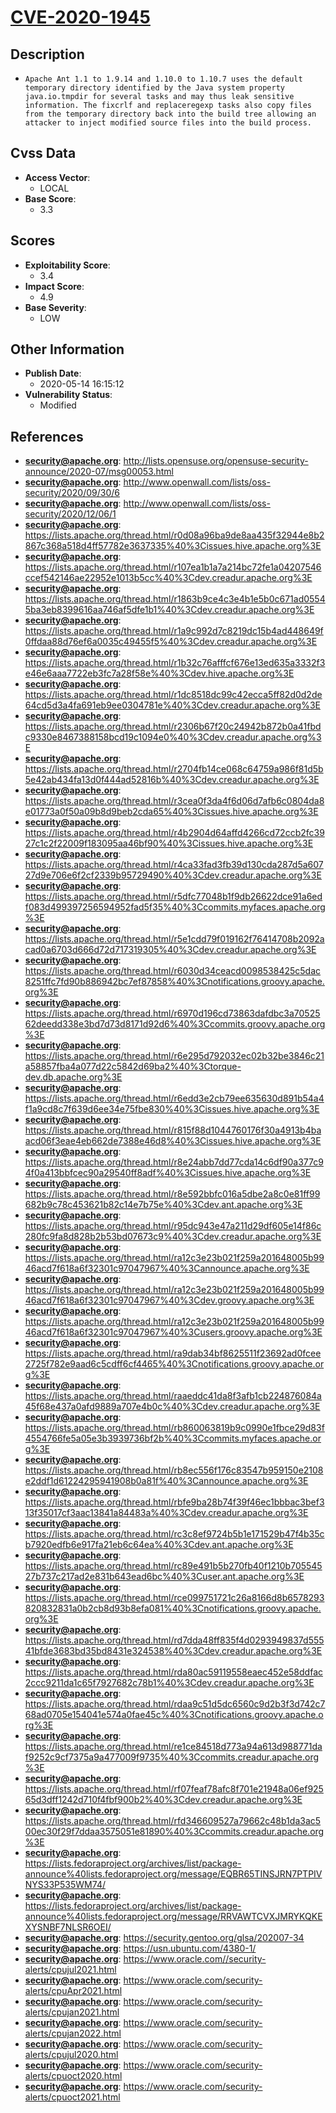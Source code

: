
# [CVE-2020-1945](https://cve.mitre.org/cgi-bin/cvename.cgi?name=CVE-2020-1945)

## Description

- `Apache Ant 1.1 to 1.9.14 and 1.10.0 to 1.10.7 uses the default temporary directory identified by the Java system property java.io.tmpdir for several tasks and may thus leak sensitive information. The fixcrlf and replaceregexp tasks also copy files from the temporary directory back into the build tree allowing an attacker to inject modified source files into the build process.`

## Cvss Data

- **Access Vector**:
  - LOCAL
- **Base Score**:
  - 3.3

## Scores

- **Exploitability Score**:
  - 3.4
- **Impact Score**:
  - 4.9
- **Base Severity**:
  - LOW

## Other Information

- **Publish Date**:
  - 2020-05-14 16:15:12
- **Vulnerability Status**:
  - Modified

## References

- **security@apache.org**: http://lists.opensuse.org/opensuse-security-announce/2020-07/msg00053.html
- **security@apache.org**: http://www.openwall.com/lists/oss-security/2020/09/30/6
- **security@apache.org**: http://www.openwall.com/lists/oss-security/2020/12/06/1
- **security@apache.org**: https://lists.apache.org/thread.html/r0d08a96ba9de8aa435f32944e8b2867c368a518d4ff57782e3637335%40%3Cissues.hive.apache.org%3E
- **security@apache.org**: https://lists.apache.org/thread.html/r107ea1b1a7a214bc72fe1a04207546ccef542146ae22952e1013b5cc%40%3Cdev.creadur.apache.org%3E
- **security@apache.org**: https://lists.apache.org/thread.html/r1863b9ce4c3e4b1e5b0c671ad05545ba3eb8399616aa746af5dfe1b1%40%3Cdev.creadur.apache.org%3E
- **security@apache.org**: https://lists.apache.org/thread.html/r1a9c992d7c8219dc15b4ad448649f0ffdaa88d76ef6a0035c49455f5%40%3Cdev.creadur.apache.org%3E
- **security@apache.org**: https://lists.apache.org/thread.html/r1b32c76afffcf676e13ed635a3332f3e46e6aaa7722eb3fc7a28f58e%40%3Cdev.hive.apache.org%3E
- **security@apache.org**: https://lists.apache.org/thread.html/r1dc8518dc99c42ecca5ff82d0d2de64cd5d3a4fa691eb9ee0304781e%40%3Cdev.creadur.apache.org%3E
- **security@apache.org**: https://lists.apache.org/thread.html/r2306b67f20c24942b872b0a41fbdc9330e8467388158bcd19c1094e0%40%3Cdev.creadur.apache.org%3E
- **security@apache.org**: https://lists.apache.org/thread.html/r2704fb14ce068c64759a986f81d5b5e42ab434fa13d0f444ad52816b%40%3Cdev.creadur.apache.org%3E
- **security@apache.org**: https://lists.apache.org/thread.html/r3cea0f3da4f6d06d7afb6c0804da8e01773a0f50a09b8d9beb2cda65%40%3Cissues.hive.apache.org%3E
- **security@apache.org**: https://lists.apache.org/thread.html/r4b2904d64affd4266cd72ccb2fc3927c1c2f22009f183095aa46bf90%40%3Cissues.hive.apache.org%3E
- **security@apache.org**: https://lists.apache.org/thread.html/r4ca33fad3fb39d130cda287d5a60727d9e706e6f2cf2339b95729490%40%3Cdev.creadur.apache.org%3E
- **security@apache.org**: https://lists.apache.org/thread.html/r5dfc77048b1f9db26622dce91a6edf083d499397256594952fad5f35%40%3Ccommits.myfaces.apache.org%3E
- **security@apache.org**: https://lists.apache.org/thread.html/r5e1cdd79f019162f76414708b2092acad0a6703d666d72d717319305%40%3Cdev.creadur.apache.org%3E
- **security@apache.org**: https://lists.apache.org/thread.html/r6030d34ceacd0098538425c5dac8251ffc7fd90b886942bc7ef87858%40%3Cnotifications.groovy.apache.org%3E
- **security@apache.org**: https://lists.apache.org/thread.html/r6970d196cd73863dafdbc3a7052562deedd338e3bd7d73d8171d92d6%40%3Ccommits.groovy.apache.org%3E
- **security@apache.org**: https://lists.apache.org/thread.html/r6e295d792032ec02b32be3846c21a58857fba4a077d22c5842d69ba2%40%3Ctorque-dev.db.apache.org%3E
- **security@apache.org**: https://lists.apache.org/thread.html/r6edd3e2cb79ee635630d891b54a4f1a9cd8c7f639d6ee34e75fbe830%40%3Cissues.hive.apache.org%3E
- **security@apache.org**: https://lists.apache.org/thread.html/r815f88d1044760176f30a4913b4baacd06f3eae4eb662de7388e46d8%40%3Cissues.hive.apache.org%3E
- **security@apache.org**: https://lists.apache.org/thread.html/r8e24abb7dd77cda14c6df90a377c94f0a413bbfcec90a29540ff8adf%40%3Cissues.hive.apache.org%3E
- **security@apache.org**: https://lists.apache.org/thread.html/r8e592bbfc016a5dbe2a8c0e81ff99682b9c78c453621b82c14e7b75e%40%3Cdev.ant.apache.org%3E
- **security@apache.org**: https://lists.apache.org/thread.html/r95dc943e47a211d29df605e14f86c280fc9fa8d828b2b53bd07673c9%40%3Cdev.creadur.apache.org%3E
- **security@apache.org**: https://lists.apache.org/thread.html/ra12c3e23b021f259a201648005b9946acd7f618a6f32301c97047967%40%3Cannounce.apache.org%3E
- **security@apache.org**: https://lists.apache.org/thread.html/ra12c3e23b021f259a201648005b9946acd7f618a6f32301c97047967%40%3Cdev.groovy.apache.org%3E
- **security@apache.org**: https://lists.apache.org/thread.html/ra12c3e23b021f259a201648005b9946acd7f618a6f32301c97047967%40%3Cusers.groovy.apache.org%3E
- **security@apache.org**: https://lists.apache.org/thread.html/ra9dab34bf8625511f23692ad0fcee2725f782e9aad6c5cdff6cf4465%40%3Cnotifications.groovy.apache.org%3E
- **security@apache.org**: https://lists.apache.org/thread.html/raaeddc41da8f3afb1cb224876084a45f68e437a0afd9889a707e4b0c%40%3Cdev.creadur.apache.org%3E
- **security@apache.org**: https://lists.apache.org/thread.html/rb860063819b9c0990e1fbce29d83f4554766fe5a05e3b3939736bf2b%40%3Ccommits.myfaces.apache.org%3E
- **security@apache.org**: https://lists.apache.org/thread.html/rb8ec556f176c83547b959150e2108e2ddf1d61224295941908b0a81f%40%3Cannounce.apache.org%3E
- **security@apache.org**: https://lists.apache.org/thread.html/rbfe9ba28b74f39f46ec1bbbac3bef313f35017cf3aac13841a84483a%40%3Cdev.creadur.apache.org%3E
- **security@apache.org**: https://lists.apache.org/thread.html/rc3c8ef9724b5b1e171529b47f4b35cb7920edfb6e917fa21eb6c64ea%40%3Cdev.ant.apache.org%3E
- **security@apache.org**: https://lists.apache.org/thread.html/rc89e491b5b270fb40f1210b70554527b737c217ad2e831b643ead6bc%40%3Cuser.ant.apache.org%3E
- **security@apache.org**: https://lists.apache.org/thread.html/rce099751721c26a8166d8b6578293820832831a0b2cb8d93b8efa081%40%3Cnotifications.groovy.apache.org%3E
- **security@apache.org**: https://lists.apache.org/thread.html/rd7dda48ff835f4d0293949837d55541bfde3683bd35bd8431e324538%40%3Cdev.creadur.apache.org%3E
- **security@apache.org**: https://lists.apache.org/thread.html/rda80ac59119558eaec452e58ddfac2ccc9211da1c65f7927682c78b1%40%3Cdev.creadur.apache.org%3E
- **security@apache.org**: https://lists.apache.org/thread.html/rdaa9c51d5dc6560c9d2b3f3d742c768ad0705e154041e574a0fae45c%40%3Cnotifications.groovy.apache.org%3E
- **security@apache.org**: https://lists.apache.org/thread.html/re1ce84518d773a94a613d988771daf9252c9cf7375a9a477009f9735%40%3Ccommits.creadur.apache.org%3E
- **security@apache.org**: https://lists.apache.org/thread.html/rf07feaf78afc8f701e21948a06ef92565d3dff1242d710f4fbf900b2%40%3Cdev.creadur.apache.org%3E
- **security@apache.org**: https://lists.apache.org/thread.html/rfd346609527a79662c48b1da3ac500ec30f29f7ddaa3575051e81890%40%3Ccommits.creadur.apache.org%3E
- **security@apache.org**: https://lists.fedoraproject.org/archives/list/package-announce%40lists.fedoraproject.org/message/EQBR65TINSJRN7PTPIVNYS33P535WM74/
- **security@apache.org**: https://lists.fedoraproject.org/archives/list/package-announce%40lists.fedoraproject.org/message/RRVAWTCVXJMRYKQKEXYSNBF7NLSR6OEI/
- **security@apache.org**: https://security.gentoo.org/glsa/202007-34
- **security@apache.org**: https://usn.ubuntu.com/4380-1/
- **security@apache.org**: https://www.oracle.com//security-alerts/cpujul2021.html
- **security@apache.org**: https://www.oracle.com/security-alerts/cpuApr2021.html
- **security@apache.org**: https://www.oracle.com/security-alerts/cpujan2021.html
- **security@apache.org**: https://www.oracle.com/security-alerts/cpujan2022.html
- **security@apache.org**: https://www.oracle.com/security-alerts/cpujul2020.html
- **security@apache.org**: https://www.oracle.com/security-alerts/cpuoct2020.html
- **security@apache.org**: https://www.oracle.com/security-alerts/cpuoct2021.html

